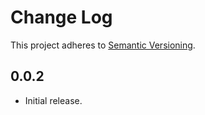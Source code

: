 # Change Log

This project adheres to [Semantic Versioning](http://semver.org/).

## 0.0.2

- Initial release.
